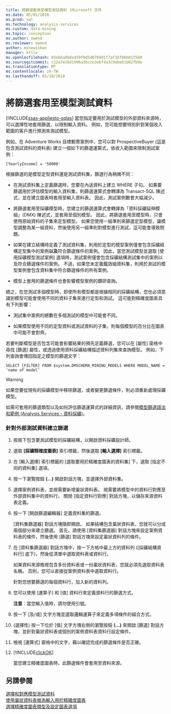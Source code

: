 ```yaml
---
title: 將篩選套用至模型測試資料 |Microsoft 文件
ms.date: 05/01/2018
ms.prod: sql
ms.technology: analysis-services
ms.custom: data-mining
ms.topic: conceptual
ms.author: owend
ms.reviewer: owend
author: minewiskan
manager: kfile
ms.openlocfilehash: 03eb6a8b8a459f0d5d0769d1f7af16f06b81f560
ms.sourcegitcommit: c12a7416d1996a3bcce3ebf4a3c9abe61b02fb9e
ms.translationtype: MT
ms.contentlocale: zh-TW
ms.lasthandoff: 05/10/2018
---
```

# <a name="apply-filters-to-model-testing-data"></a>將篩選套用至模型測試資料
[!INCLUDE[ssas-appliesto-sqlas](../../includes/ssas-appliesto-sqlas.md)]
  當您指定要用於測試模型的外部資料來源時，可以選擇性地套用篩選，以限制輸入資料。 例如，您可能想要特別針對某個收入範圍的客戶進行預測來測試模型。  
  
 例如，在 Adventure Works 目標郵寄案例中，您可以對 ProspectiveBuyer (這是包含測試資料的資料表) 建立一個如下的篩選運算式，依收入範圍來限制測試案例：  
  
 `[YearlyIncome] = '50000'`  
  
 根據篩選的是模型定型資料還是測試資料集，篩選行為稍微不同：  
  
-   在測試資料集上定義篩選時，您要在內送資料上建立 WHERE 子句。 如果要篩選用於評估模型的輸入資料集，則篩選運算式會轉譯為 Transact-SQL 陳述式，並在建立圖表時套用至輸入資料表。 因此，測試案例數會大幅減少。  
  
-   將篩選套用至採礦模型時，您建立的篩選運算式會轉譯為「資料採礦延伸模組」(DMX) 陳述式，並套用至個別模型。 因此，將篩選套用至模型時，只會使用原始資料的子集來定型模型。 如果您使用一組準則來篩選定型模型，讓模型調整為某一組資料，然後使用另一組準則對模型進行測試，這可能會導致問題。  
  
-   如果在建立結構時定義了測試資料集，則用於定型的模型案例僅會包含採礦結構定型集中的案例**以及**符合篩選條件的案例。 因此，當您測試模型並選取 [使用採礦模型測試案例] 選項時，測試案例僅會包含採礦結構測試集中的案例以及符合篩選條件的案例。 不過，如果您未定義鑑效組資料集，則用於測試的模型案例會包含資料集中符合篩選條件的所有案例。  
  
-   模型上套用的篩選條件也會影響模型案例的鑽研查詢。  
  
 總之，在您測試多個模型時，即使所有模型都是根據相同的採礦結構，您也必須意識到模型可能會使用不同的資料子集來進行定型和測試。 這可能對精確度圖表具有下列影響：  
  
-   測試集中案例的總數在多個測試的模型中可能會不同。  
  
-   如果模型使用不同的定型資料或測試資料的子集，則每個模型的百分比在圖表中可能不會對齊。  
  
 若要判斷模型是否包含可能會影響結果的預先定義篩選，您可以在 [屬性] 窗格中尋找 [篩選] 屬性，或透過使用資料採礦結構描述資料列集來查詢模型。 例如，下列查詢會傳回指定之模型的篩選文字：  
  
 `SELECT [FILTER] FROM $system.DMSCHEMA_MINING_MODELS WHERE MODEL_NAME = 'name of model’`  
  
> [!WARNING]  
>  如果您要從現有的採礦模型中移除篩選，或者變更篩選條件，則必須重新處理採礦模型。  
  
 如需可套用的篩選類型以及如何評估篩選運算式的詳細資訊，請參閱[模型篩選語法和範例 &#40;Analysis Services - 資料採礦&#41;](../../analysis-services/data-mining/model-filter-syntax-and-examples-analysis-services-data-mining.md)。  
  
### <a name="create-a-filter-on-external-testing-data"></a>針對外部測試資料建立篩選  
  
1.  按兩下包含要測試模型的採礦結構，以開啟資料採礦設計師。  
  
2.  選取 **[採礦精確度圖表]** 索引標籤，然後選取 **[輸入選擇]** 索引標籤。  
  
3.  在 [輸入選擇] 索引標籤的 [選取要用於精確度圖表的資料集] 下，選取 [指定不同的資料集] 選項。  
  
4.  按一下瀏覽按鈕 **(...)** 開啟對話方塊，並選擇外部資料集。  
  
5.  選擇案例資料表，並視需要新增巢狀資料表。 視需要將模型中的資料行對應至外部資料集中的資料行。 關閉 [指定資料行對應] 對話方塊，以儲存來源資料表定義。  
  
6.  按一下 [開啟篩選編輯器] 定義資料集的篩選。  
  
     [資料集篩選器] 對話方塊隨即開啟。 如果結構包含巢狀資料表，您就可以分成兩個部分來建立篩選。 首先，請使用 [資料集篩選器] 對話方塊來設定案例資料表的條件，然後使用 [篩選] 對話方塊來設定巢狀資料列的條件。  
  
7.  在 [資料集篩選器] 對話方塊中，按一下方格中最上方的資料列 ([採礦結構資料行] 底下)，然後從清單中選取資料表或資料行。  
  
     如果資料來源檢視包含多份資料表或一份巢狀資料表，您就必須先選取資料表名稱。 否則，您可以直接從案例資料表中選取資料行。  
  
     針對您想要篩選的每個資料行，加入新的資料列。  
  
8.  您可以使用 [運算子] 和 [值] 資料行來定義資料行的篩選方式。  
  
     **注意**：當您輸入值時，請勿使用引號。  
  
9. 按一下 [及/或] 文字方塊並選取邏輯運算子來定義多項條件的組合方式。  
  
10. (選擇性) 按一下位於 [值] 文字方塊右側的瀏覽按鈕 **(…)** 來開啟 [篩選] 對話方塊，並針對巢狀資料表或個別的案例資料表資料行設定條件。  
  
11. 檢視 [運算式] 窗格中的文字，藉以確認完成的篩選條件是否正確。  
  
12. [!INCLUDE[clickOK](../../includes/clickok-md.md)]  
  
     當您建立精確度圖表時，此篩選條件會套用至資料來源。  
  
## <a name="see-also"></a>另請參閱  
 [選擇和對應模型測試資料](../../analysis-services/data-mining/choose-and-map-model-testing-data.md)   
 [使用巢狀資料表做為輸入用於精確度圖表](../../analysis-services/data-mining/using-nested-table-data-as-an-input-for-an-accuracy-chart.md)   
 [選擇精確度圖表類型及設定圖表選項](../../analysis-services/data-mining/choose-an-accuracy-chart-type-and-set-chart-options.md)  
  
  
